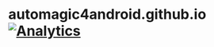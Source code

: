 # automagic4android.github.io [![Analytics](https://ga-beacon.appspot.com/UA-70678518-3/welcome-page)](https://github.com/igrigorik/ga-beacon)
